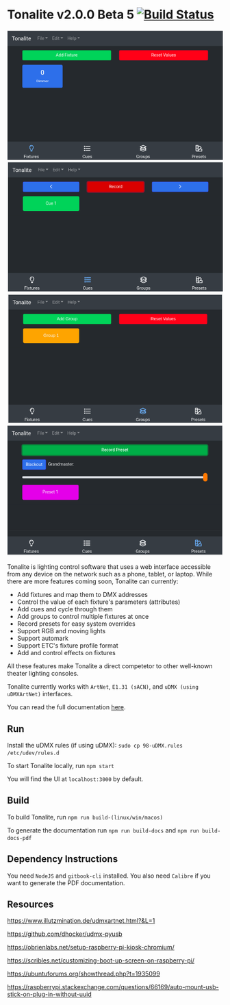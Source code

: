 # Tonalite v2.0.0 Beta 5 [![Build Status](https://travis-ci.com/johnroper100/Tonalite.svg?token=J2xpoTVMPM4kTrogdYRc&branch=master)](https://travis-ci.com/johnroper100/Tonalite)

![Tonalite fixtures](docs/images/fixture_added.png)
![Tonalite cues](docs/images/cue_recorded.png)
![Tonalite groups](docs/images/group_added.png)
![Tonalite presets and grandmaster](docs/images/preset_recorded.png)

Tonalite is lighting control software that uses a web interface accessible from any device on the network such as a phone, tablet, or laptop. While there are more features coming soon, Tonalite can currently:

- Add fixtures and map them to DMX addresses
- Control the value of each fixture's parameters (attributes)
- Add cues and cycle through them
- Add groups to control multiple fixtures at once
- Record presets for easy system overrides
- Support RGB and moving lights
- Support automark
- Support ETC's fixture profile format
- Add and control effects on fixtures
  
All these features make Tonalite a direct competetor to other well-known theater lighting consoles.

Tonalite currently works with `ArtNet`, `E1.31 (sACN)`, and `uDMX (using uDMXArtNet)` interfaces.

You can read the full documentation [here](docs/documentation.pdf).

## Run

Install the uDMX rules (if using uDMX): `sudo cp 98-uDMX.rules /etc/udev/rules.d`

To start Tonalite locally, run `npm start`

You will find the UI at `localhost:3000` by default.

## Build

To build Tonalite, run `npm run build-(linux/win/macos)`

To generate the documentation run `npm run build-docs` and `npm run build-docs-pdf`

## Dependency Instructions

You need `NodeJS` and `gitbook-cli` installed. You also need `Calibre` if you want to generate the PDF documentation.

## Resources

https://www.illutzmination.de/udmxartnet.html?&L=1

https://github.com/dhocker/udmx-pyusb

https://obrienlabs.net/setup-raspberry-pi-kiosk-chromium/

https://scribles.net/customizing-boot-up-screen-on-raspberry-pi/

https://ubuntuforums.org/showthread.php?t=1935099

https://raspberrypi.stackexchange.com/questions/66169/auto-mount-usb-stick-on-plug-in-without-uuid
